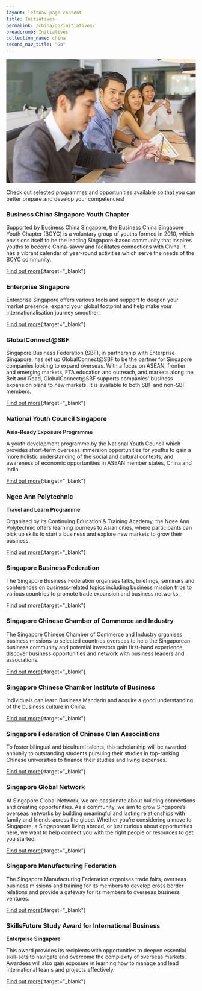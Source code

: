 ```yaml
---
layout: leftnav-page-content
title: Initiatives
permalink: /china/go/initiatives/
breadcrumb: Initiatives
collection_name: china
second_nav_title: "Go"
---
```


![banner-asean-go-for-professionals](\images\asean-professionals\For-young-professionals-new.jpg)

Check out selected programmes and opportunities available so that you can better prepare and develop your competencies!

### **Business China Singapore Youth Chapter**

Supported by Business China Singapore, the Business China Singapore Youth Chapter (BCYC) is a voluntary group of youths formed in 2010, which envisions itself to be the leading Singapore-based community that inspires youths to become China-savvy and facilitates connections with China. It has a vibrant calendar of year-round activities which serve the needs of the BCYC community.

[Find out more](https://www.businesschina.org.sg/en/for-youths/business-china-youth-chapter/){:target="_blank"}

### **Enterprise Singapore**

Enterprise Singapore offers various tools and support to deepen your market presence, expand your global footprint and help make your internationalisation journey smoother.

[Find out more](https://www.enterprisesg.gov.sg/keepgrowing/go-global){:target="_blank"}

### **GlobalConnect@SBF**

Singapore Business Federation (SBF), in partnership with Enterprise Singapore, has set up GlobalConnect@SBF to be the partner for Singapore companies looking to expand overseas. With a focus on ASEAN, frontier and emerging markets, FTA education and outreach, and markets along the Belt and Road, GlobalConnect@SBF supports companies’ business expansion plans to new markets. It is available to both SBF and non-SBF members.

[Find out more](https://globalconnect.sbf.org.sg/){:target="_blank"}

### **National Youth Council Singapore**

**Asia-Ready Exposure Programme**

A youth development programme by the National Youth Council which provides short-term overseas immersion opportunities for youths to gain a more holistic understanding of the social and cultural contexts, and awareness of economic opportunities in ASEAN member states, China and India.

[Find out more](https://www.nyc.gov.sg/en/initiatives/programmes/asia-ready-exposure-programme/){:target="_blank"}

### **Ngee Ann Polytechnic**

**Travel and Learn Programme**

Organised by its Continuing Education & Training Academy, the Ngee Ann Polytechnic offers learning journeys to Asian cities, where participants can pick up skills to start a business and explore new markets to grow their business.

[Find out more](https://www.np.edu.sg/travelandlearn/Pages/default.aspx){:target="_blank"}

### **Singapore Business Federation**

The Singapore Business Federation organises talks, briefings, seminars and conferences on business-related topics including business mission trips to various countries to promote trade expansion and business networks.

[Find out more](https://www.sbf.org.sg/){:target="_blank"}

### **Singapore Chinese Chamber of Commerce and Industry**

The Singapore Chinese Chamber of Commerce and Industry organises business missions to selected countries overseas to help the Singaporean business community and potential investors gain first-hand experience, discover business opportunities and network with business leaders and associations.

[Find out more](https://www.sccci.org.sg/){:target="_blank"}

### **Singapore Chinese Chamber Institute of Business**

Individuals can learn Business Mandarin and acquire a good understanding of the business culture in China.

[Find out more](http://www.scciob.edu.sg/){:target="_blank"}

### **Singapore Federation of Chinese Clan Associations**

To foster bilingual and bicultural talents, this scholarship will be awarded annually to outstanding students pursuing their studies in top-ranking Chinese universities to finance their studies and living expenses.

[Find out more](https://sfcca.sg/en/sfccascholarship/){:target="_blank"}

### **Singapore Global Network**

At Singapore Global Network, we are passionate about building connections and creating opportunities. As a community, we aim to grow Singapore’s overseas networks by building meaningful and lasting relationships with family and friends across the globe. Whether you’re considering a move to Singapore, a Singaporean living abroad, or just curious about opportunities here, we want to help connect you with the right people or resources to get you started.

[Find out more](http://www.singaporeglobalnetwork.gov.sg/){:target="_blank"}

### **Singapore Manufacturing Federation**

The Singapore Manufacturing Federation organises trade fairs, overseas business missions and training for its members to develop cross border relations and provide a gateway for its members to overseas business ventures.

[Find out more](https://www.smfederation.org.sg/focus-area/internationalization){:target="_blank"}

### **SkillsFuture Study Award for International Business**

**Enterprise Singapore**

This award provides its recipients with opportunities to deepen essential skill-sets to navigate and overcome the complexity of overseas markets. Awardees will also gain exposure in learning how to manage and lead international teams and projects effectively.

[Find out more](https://programmes.myskillsfuture.sg/Portal/ProgramDetails.aspx?ProgID=P00000057){:target="_blank"}